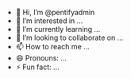 - 👋 Hi, I’m @pentifyadmin
- 👀 I’m interested in ...
- 🌱 I’m currently learning ...
- 💞️ I’m looking to collaborate on ...
- 📫 How to reach me ...
- 😄 Pronouns: ...
- ⚡ Fun fact: ...

<!---
pentifyadmin/pentifyadmin is a ✨ special ✨ repository because its `README.md` (this file) appears on your GitHub profile.
You can click the Preview link to take a look at your changes.
--->
